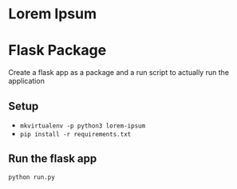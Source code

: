 # Lorem Ipsum
# Flask Package

Create a flask app as a package and a run script to actually run the application

## Setup
* `mkvirtualenv -p python3 lorem-ipsum`
* `pip install -r requirements.txt`
	<!--Load existing requrements to install-->

## Run the flask app
`python run.py`

